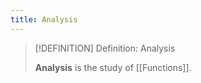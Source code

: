 ```yaml
---
title: Analysis
---
```


>[!DEFINITION] Definition: Analysis
>
>**Analysis** is the study of [[Functions]].
>